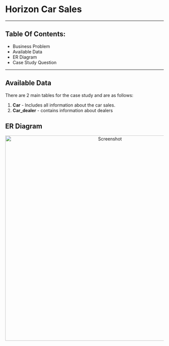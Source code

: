 # Horizon Car Sales
-----------------------------------------------------------------------------------------------------

Table Of Contents:
----------------------------------------------------------------------------------
* Business Problem
* Available Data
* ER Diagram
* Case Study Question
_________________________________________________________________________________________________________________________
Available Data
---------------------------------------------------------------------------------
There are 2 main tables for the case study and are as follows:    
1. **Car** - Includes all information about the car sales.
2. **Car_dealer** - contains information about dealers

ER Diagram 
------------------------------------------------------------------------------------
<p align="center">
  <img src="![Screenshot (495)](https://github.com/hemaprabhavathi20/SQL-Projects/assets/147178268/1a87af50-1996-4e61-9947-2762334ddfa0)" width="650" alt="Screenshot">
</p>
